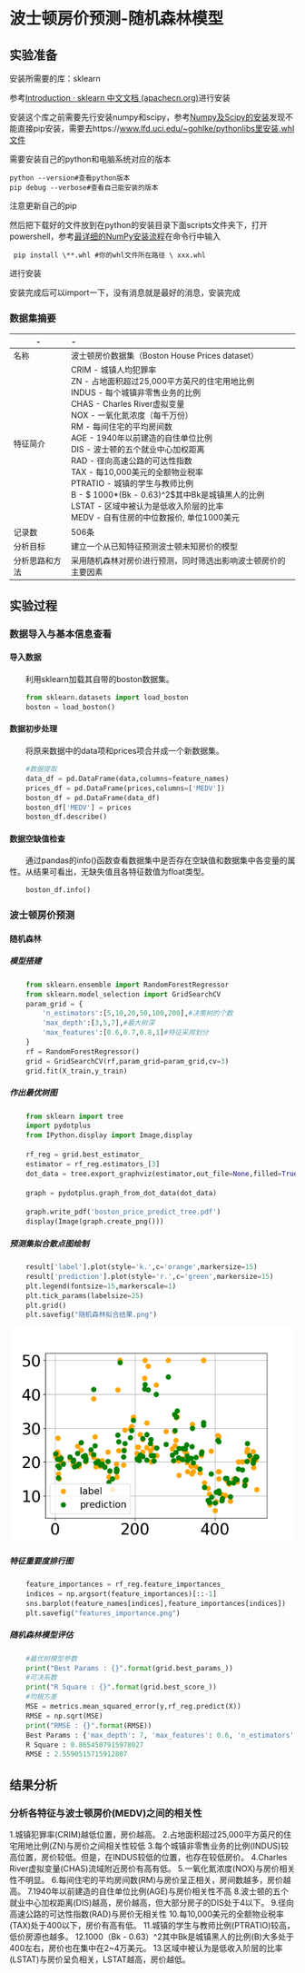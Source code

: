 # 波士顿房价预测-随机森林模型

## 实验准备

安装所需要的库：sklearn

参考[Introduction · sklearn 中文文档 (apachecn.org)](https://sklearn.apachecn.org/)进行安装

安装这个库之前需要先行安装numpy和scipy，参考[Numpy及Scipy的安装](https://blog.csdn.net/qq_36560826/article/details/104826111?utm_medium=distribute.pc_relevant.none-task-blog-2~default~baidujs_baidulandingword~default-0.no_search_link&spm=1001.2101.3001.4242)发现不能直接pip安装，需要去https://www.lfd.uci.edu/~gohlke/pythonlibs里安装.whl文件

需要安装自己的python和电脑系统对应的版本

```
python --version#查看python版本
pip debug --verbose#查看自己能安装的版本
```

注意更新自己的pip

然后把下载好的文件放到在python的安装目录下面scripts文件夹下，打开powershell，参考[最详细的NumPy安装流程](https://blog.csdn.net/sinat_26933727/article/details/68953193)在命令行中输入

```
 pip install \**.whl #你的whl文件所在路径 \ xxx.whl
```

进行安装

安装完成后可以import一下，没有消息就是最好的消息，安装完成

### 数据集摘要

| -              | -                                                            |
| -------------- | :----------------------------------------------------------- |
| 名称           | 波士顿房价数据集（Boston House Prices dataset）              |
| 特征简介       | CRIM - 城镇人均犯罪率<br/>ZN - 占地面积超过25,000平方英尺的住宅用地比例<br/>INDUS - 每个城镇非零售业务的比例<br/>CHAS - Charles River虚拟变量<br/>NOX - 一氧化氮浓度（每千万份）<br/>RM - 每间住宅的平均房间数<br/>AGE - 1940年以前建造的自住单位比例<br/>DIS - 波士顿的五个就业中心加权距离<br/>RAD - 径向高速公路的可达性指数<br/>TAX - 每10,000美元的全额物业税率<br/>PTRATIO - 城镇的学生与教师比例<br/>B - $ 1000*(Bk - 0.63)^2$其中Bk是城镇黑人的比例<br/>LSTAT - 区域中被认为是低收入阶层的比率<br/>MEDV - 自有住房的中位数报价, 单位1000美元 |
| 记录数         | 506条                                                        |
| 分析目标       | 建立一个从已知特征预测波士顿未知房价的模型                   |
| 分析思路和方法 | 采用随机森林对房价进行预测，同时筛选出影响波士顿房价的主要因素 |

## 实验过程

### 数据导入与基本信息查看

#### 导入数据

  利用sklearn加载其自带的boston数据集。

```python
    from sklearn.datasets import load_boston
    boston = load_boston()
```

#### 数据初步处理

  将原来数据中的data项和prices项合并成一个新数据集。

```python
    #数据提取
    data_df = pd.DataFrame(data,columns=feature_names)
    prices_df = pd.DataFrame(prices,columns=['MEDV'])
    boston_df = pd.DataFrame(data_df)
    boston_df['MEDV'] = prices
    boston_df.describe()
```

#### 数据空缺值检查

  通过pandas的info()函数查看数据集中是否存在空缺值和数据集中各变量的属性。从结果可看出，无缺失值且各特征数值为float类型。

```python
    boston_df.info()
```

### 波士顿房价预测

#### 随机森林

##### 模型搭建

```python
    from sklearn.ensemble import RandomForestRegressor
    from sklearn.model_selection import GridSearchCV
    param_grid = {
        'n_estimators':[5,10,20,50,100,200],#决策树的个数
        'max_depth':[3,5,7],#最大树深
        'max_features':[0.6,0.7,0.8,1]#特征采用划分
    }
    rf = RandomForestRegressor()
    grid = GridSearchCV(rf,param_grid=param_grid,cv=3)
    grid.fit(X_train,y_train)
```

##### 作出最优树图

```python
    from sklearn import tree
    import pydotplus
    from IPython.display import Image,display

    rf_reg = grid.best_estimator_
    estimator = rf_reg.estimators_[3]
    dot_data = tree.export_graphviz(estimator,out_file=None,filled=True,rounded=True)

    graph = pydotplus.graph_from_dot_data(dot_data)

    graph.write_pdf('boston_price_predict_tree.pdf')
    display(Image(graph.create_png()))
```

##### 预测集拟合散点图绘制

```python
    result['label'].plot(style='k.',c='orange',markersize=15)
    result['prediction'].plot(style='r.',c='green',markersize=15)
    plt.legend(fontsize=15,markerscale=1)
    plt.tick_params(labelsize=25)
    plt.grid()
    plt.savefig("随机森林拟合结果.png")
```

![随机森林拟合结果](img/随机森林拟合结果.png)

##### 特征重要度排行图

```python
    feature_importances = rf_reg.feature_importances_
    indices = np.argsort(feature_importances)[::-1]
    sns.barplot(feature_names[indices],feature_importances[indices])
    plt.savefig("features_importance.png")
```



##### 随机森林模型评估

```python
    #最优树模型参数
    print("Best Params : {}".format(grid.best_params_))
    #可决系数
    print("R Square : {}".format(grid.best_score_))
    #均根方差
    MSE = metrics.mean_squared_error(y,rf_reg.predict(X))
    RMSE = np.sqrt(MSE)
    print("RMSE : {}".format(RMSE))
    Best Params : {'max_depth': 7, 'max_features': 0.6, 'n_estimators': 200}
    R Square : 0.8654507915978027
    RMSE : 2.5590515715912807
```

## 结果分析

### 分析各特征与波士顿房价(MEDV)之间的相关性

1.城镇犯罪率(CRIM)越低位置，房价越高。
2.占地面积超过25,000平方英尺的住宅用地比例(ZN)与房价之间相关性较低
3.每个城镇非零售业务的比例(INDUS)较高位置，房价较低。但是，在INDUS较低的位置，也存在较低房价。
4.Charles River虚拟变量(CHAS)流域附近房价有高有低。
5.一氧化氮浓度(NOX)与房价相关性不明显。
6.每间住宅的平均房间数(RM)与房价呈正相关，房间数越多，房价越高。
7.1940年以前建造的自住单位比例(AGE)与房价相关性不高
8.波士顿的五个就业中心加权距离(DIS)越高，房价越高，但大部分房子的DIS处于4以下。
9.径向高速公路的可达性指数(RAD)与房价无相关性
10.每10,000美元的全额物业税率(TAX)处于400以下，房价有高有低。
11.城镇的学生与教师比例(PTRATIO)较高，低价房源也越多。
12.1000（Bk - 0.63）^2其中Bk是城镇黑人的比例(B)大多处于400左右，房价也在集中在2~4万美元。
13.区域中被认为是低收入阶层的比率(LSTAT)与房价呈负相关，LSTAT越高，房价越低。
